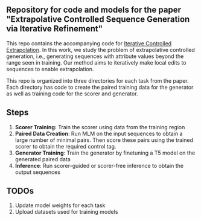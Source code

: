 ## Repository for code and models for the paper "Extrapolative Controlled Sequence Generation via Iterative Refinement"
This repo contains the accompanying code for [Iterative Controlled Extrapolation](https://arxiv.org/abs/2303.04562). In this work, we study the problem of extrapolative controlled generation, i.e., generating sequences with attribute values beyond the range seen in training. Our method aims to iteratively make local edits to sequences to enable extrapolation. 

This repo is organized into three directories for each task from the paper. Each directory has code to create the paired training data for the generator as well as training code for the scorer and generator.

## Steps
1. **Scorer Training:** Train the scorer using data from the training region
2. **Paired Data Creation**: Run MLM on the input sequences to obtain a large number of minimal pairs. Then score these pairs using the trained scorer to obtain the required control tag. 
3. **Generator Training**: Train the generator by finetuning a T5 model on the generated paired data
4. **Inference**: Run scorer-guided or scorer-free inference to obtain the output sequences

## TODOs
1. Update model weights for each task
2. Upload datasets used for training models 
